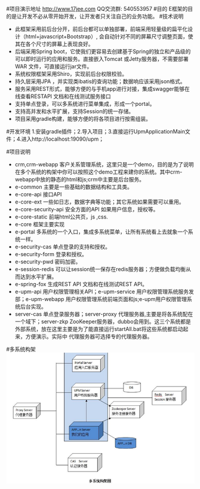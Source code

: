 ﻿#项目演示地址
http://www.17jee.com     QQ交流群: 540553957
#目的
E框架的目的是让开发不必从零开始开发，让开发者只关注自己的业务功能。
#技术说明
* 此框架采用前后台分开，前后台都可以单独部署，前端采用轻量级的扁平化设计（html+javascript+Bootstrap）, 会自动针对不同的屏幕尺寸调整页面，使其在各个尺寸的屏幕上表现良好。 
* 后端采用Spring boot，它使我们更容易去创建基于Spring的独立和产品级的可以即时运行的应用和服务。直接嵌入Tomcat 或Jetty服务器，不需要部署WAR 文件，可直接运行jar文件。
* 系统权限框架采用Shiro，实现前后台权限校验。
* 持久层采用JPA ，并实现类ibatis的查询功能；数据响应该采用json格式。
* 服务采用REST形式，能够方便的与手机app进行对接，集成swagger能够在线查看RESTAPI 文档和在线测试服务接口
* 支持单点登录，可以多系统进行菜单集成，形成一个portal。
* 支持高并发和水平扩展，支持Session的统一存储。
* 项目采用gradle构建，能够方便的将各项目进行按需组装。

#开发环境
1.安装gradle插件；2.导入项目；3.直接运行UpmApplicationMain文件；4.进入http://localhost:19090/upm；

#项目说明
* crm,crm-webapp  客户关系管理系统，这里只是一个demo，目的是为了说明在多个系统的构架中你可以按照这个demo工程来建你的系统。其中crm-webapp中放的静态的html和js;crm中主要是后台服务。
* e-common 主要是一些基础的数据结构和工具类。
* e-core-api 接口API
* e-core-ext 一些如日志，数据字典等功能；其它系统如果需要可以重用。
* e-core-security-api 安全方面的API 如果用户信息，授权等。
* e-core-static 前端html公共页，js ,css.
* e-core 框架主要实现
* e-portal 多系统的一个入口，集成多系统菜单，让所有系统看上去就象一个系统一样。
* e-security-cas 单点登录的支持和授权。
* e-security-form 登录和授权。
* e-security-pwd 密码加密。
* e-session-redis 可以让session统一保存在redis服务器；方便做负载均衡从而达到水平扩展。
* e-spring-fox 生成REST API 文档和在线测试REST API。
* e-upm-api 用户权限管理相关API；e-upm-service 用户权限管理系统服务发部；e-upm-webapp 用户权限管理系统前端页面和js;e-upm用户权限管理系统后台实现。
* server-cas 单点登录服务器；server-proxy 代理服务器,主要是将各系统配在一个域下；server-zkp ZooKeeper服务器，dubbo会用到。这三个系统都是外部系统，放在这里主要是为了能直接运行startAll.bat将这些系统都启动起来，方便演示。实际中
代理服务器可选择专的代理服务器。

#多系统构架
![](e-core-static/src/main/resources/public/readme/jiagou.jpg)
